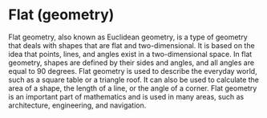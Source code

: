 # Flat (geometry)

Flat geometry, also known as Euclidean geometry, is a type of geometry that deals with shapes that are flat and two-dimensional. It is based on the idea that points, lines, and angles exist in a two-dimensional space. In flat geometry, shapes are defined by their sides and angles, and all angles are equal to 90 degrees. Flat geometry is used to describe the everyday world, such as a square table or a triangle roof. It can also be used to calculate the area of a shape, the length of a line, or the angle of a corner. Flat geometry is an important part of mathematics and is used in many areas, such as architecture, engineering, and navigation.
